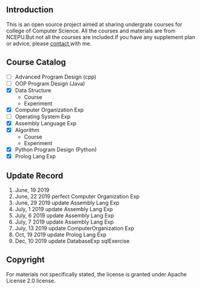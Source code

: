 ## Introduction
This is an open source project aimed at sharing undergrate courses for college of Computer Science. All the courses and materials are from NCEPU.But not all the courses are included.If you have any supplement plan or advice, please <a href="Mailto:raibows@hotmail.com">contact </a>with me.

## Course Catalog
- [ ] Advanced Program Design (cpp)
- [ ] OOP Program Design (Java)
- [x] Data Structure
    - Course
    - Experiment
- [x] Computer Organization Exp
- [ ] Operating System Exp
- [x] Assembly Language Exp
- [x] Algorithm
    - Course
    - Experiment
- [x] Python Program Design (Python)
- [x] Prolog Lang Exp
## Update Record
1. June, 19 2019
2. June, 22 2019 perfect Computer Organization Exp
3. June, 29 2019 update Assembly Lang Exp
4. July, 1 2019 update Assembly Lang Exp
5. July, 6 2019 update Assembly Lang Exp
6. July, 7 2019 update Assembly Lang Exp
7. July, 13 2019 update ComputerOrganization Exp
8. Oct, 19 2019 update Prolog Lang Exp
9. Dec, 10 2019 update DatabaseExp sqlExercise
## Copyright
For materials not specifically stated, the license is granted under Apache License 2.0 license.
